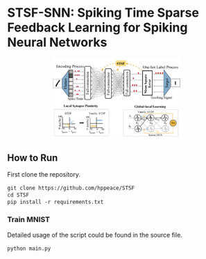 # STSF-SNN: Spiking Time Sparse Feedback Learning for Spiking Neural Networks

<p align="center" float="center">
  <img src="https://github.com/hppeace/STSF/blob/main/STSF.png" width=60%/>
</p>

## How to Run

First clone the repository.

```shell
git clone https://github.com/hppeace/STSF
cd STSF
pip install -r requirements.txt
```

### Train MNIST 

Detailed usage of the script could be found in the source file.

```shell
python main.py
```
